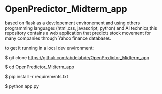 # OpenPredictor_Midterm_app

based on flask as a developement environement and using others programming languages (html,css, javascript, python) and AI technics,this
repository contains a web application that predicts stock movement for many companies through Yahoo finance databases.


to get it running in a local dev environment:

$ git clone https://github.com/abdelabde/OpenPredictor_Midterm_app

$ cd OpenPredictor_Midterm_app

$ pip install -r requirements.txt

$ python app.py
